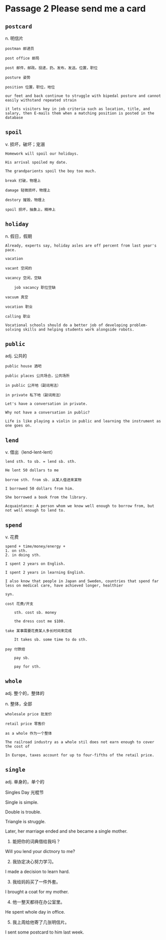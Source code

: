 # Passage 2 Please send me a card

## `postcard`

n. 明信片

	postman 邮递员
	
	post office 邮局
	
	post 邮件，邮政。投递，扔。发布，发送。位置，职位
	
	posture 姿势
	
	position 位置，职位，地位
	
	our feet and back continue to struggle with bipedal posture and cannot easily withstand repeated strain
	
	it lets visitors key in job criteria such as location, title, and salary, then E-mails them when a matching position is posted in the database
	
## `spoil`

v. 损坏，破坏；宠溺

	Homework will spoil our holidays.
	
	His arrival spoiled my date.
	
	The grandparients spoil the boy too much.
	
	break 打破，物理上
	
	damage 轻微损坏，物理上
	
	destory 摧毁，物理上
	
	spoil 损坏，抽象上，精神上
	
## `holiday`

n. 假日，假期
	
	Already, experts say, holiday asles are off percent from last year's pace.
	
	vacation
	
	vacant 空闲的
	
	vacancy 空闲，空缺
	
		job vacancy 职位空缺
	
	vacuum 真空
	
	vocation 职业
	
	calling 职业
	
	Vocational schools should do a better job of developing problem-solving skills and helping students work alongside robots.
	
## `public`

adj. 公共的

	public house 酒吧
	
	public places 公共场合，公共场所
	
	in public 公开地（副词用法）
	
	in private 私下地（副词用法）
	
	Let's have a conversation in private.
	
	Why not have a conversation in public?
	
	Life is like playing a violin in public and learning the instrument as one goes on.
	
## `lend`

v. 借出（lend-lent-lent）

	lend sth. to sb. = lend sb. sth. 
	
	He lent 50 dollars to me
	
	borroe sth. from sb. 从某人借进来某物
	
	I borrowed 50 dollars from him.
	
	She borrowed a book from the library.
	
	Acquaintance: A person whom we know well enough to borrow from, but not well enough to lend to.
	
## `spend`

v. 花费
	
	spend + time/money/energy +
	1. on sth. 
	2. in doing sth. 

	I spent 2 years on English.
	
	I spent 2 years in learning English.
	
	I also know that people in Japan and Sweden, countries that spend far less on medical care, have achieved longer, healthier
	
	syn.
	
	cost 花费/开支
	
		sth. cost sb. money
		
		the dress cost me $100.
		
	take 某事需要花费某人多长时间来完成
	
		It takes sb. some time to do sth. 
		
	pay 付款给
	
		pay sb. 
		
		pay for sth. 
		
## `whole`

adj. 整个的，整体的

n.  整体，全部

	wholesale price 批发价
	
	retail price 零售价
	
	as a whole 作为一个整体
	
	The railroad industry as a whole stil does not earn enough to cover the cost of
	
	In Europe, taxes account for up to four-fifths of the retail price.
	
## `single`

adj. 单身的，单个的

Singles Day 光棍节

Single is simple.

Double is trouble.

Triangle is struggle.

Later, her marriage ended and she became a single mother.

1. 能把你的词典借给我吗？

Will you lend your dictnory to me?

2. 我协定决心努力学习。

I made a decision to learn hard.

3. 我给妈妈买了一件外套。

I brought a coat for my mother.

4. 他一整天都待在办公室里。

He spent whole day in office.

5. 我上周给他寄了几张明信片。

I sent some postcard to him last week.
